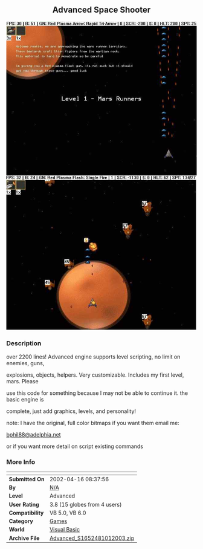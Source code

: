 ﻿<div align="center">

## Advanced Space Shooter

<img src="PIC200310173023699.jpg">
</div>

### Description

over 2200 lines! Advanced engine supports level scripting, no limit on enemies, guns,

explosions, objects, helpers. Very customizable. Includes my first level, mars. Please

use this code for something because I may not be able to continue it. the basic engine is

complete, just add graphics, levels, and personality!

note: I have the original, full color bitmaps if you want them email me:

bphil88@adelphia.net

or if you want more detail on script existing commands
 
### More Info
 


<span>             |<span>
---                |---
**Submitted On**   |2002-04-16 08:37:56
**By**             |[N/A](https://github.com/Planet-Source-Code/PSCIndex/blob/master/ByAuthor/empty.md)
**Level**          |Advanced
**User Rating**    |3.8 (15 globes from 4 users)
**Compatibility**  |VB 5\.0, VB 6\.0
**Category**       |[Games](https://github.com/Planet-Source-Code/PSCIndex/blob/master/ByCategory/games__1-38.md)
**World**          |[Visual Basic](https://github.com/Planet-Source-Code/PSCIndex/blob/master/ByWorld/visual-basic.md)
**Archive File**   |[Advanced\_S1652481012003\.zip](https://github.com/Planet-Source-Code/advanced-space-shooter__1-48929/archive/master.zip)









